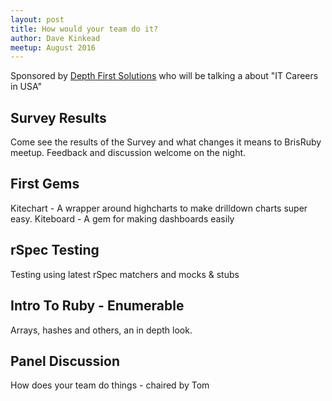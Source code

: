 ```yaml
---
layout: post
title: How would your team do it?
author: Dave Kinkead
meetup: August 2016
---
```


Sponsored by [Depth First Solutions](http://depthfirstsolutions.com) who will be talking a about "IT Careers in USA"

## Survey Results

Come see the results of the Survey and what changes it means to BrisRuby meetup. Feedback and discussion welcome on the night.

## First Gems

Kitechart - A wrapper around highcharts to make drilldown charts super easy. Kiteboard - A gem for making dashboards easily

## rSpec Testing

Testing using latest rSpec matchers and mocks & stubs

## Intro To Ruby - Enumerable

Arrays, hashes and others, an in depth look.

## Panel Discussion

How does your team do things - chaired by Tom